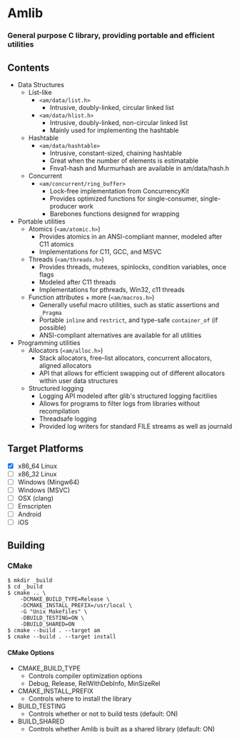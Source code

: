 
# Amlib
### General purpose C library, providing portable and efficient utilities

## Contents

- Data Structures
    * List-like
        - `<am/data/list.h>`
            * Intrusive, doubly-linked, circular linked list
        - `<am/data/hlist.h>` 
            * Intrusive, doubly-linked, non-circular linked list
            * Mainly used for implementing the hashtable
    * Hashtable
        - `<am/data/hashtable>`
            * Intrusive, constant-sized, chaining hashtable
            * Great when the number of elements is estimatable
            * Fnva1-hash and Murmurhash are available in am/data/hash.h
    * Concurrent
        - `<am/concurrent/ring_buffer>`
            * Lock-free implementation from ConcurrencyKit
            * Provides optimized functions for single-consumer, single-producer work
            * Barebones functions designed for wrapping
-   Portable utilities
    * Atomics (`<am/atomic.h>`)
        - Provides atomics in an ANSI-compliant manner, modeled after C11 atomics
        - Implementations for C11, GCC, and MSVC
    * Threads (`<am/threads.h>`)
        - Provides threads, mutexes, spinlocks, condition variables, once flags
        - Modeled after C11 threads
        - Implementations for pthreads, Win32, c11 threads
    * Function attributes + more (`<am/macros.h>`)
        - Generally useful macro utilities, such as static assertions and `_Pragma`
        - Portable `inline` and `restrict`, and type-safe `container_of` (if possible)
        - ANSI-compliant alternatives are available for all utilities
- Programming utilities
    * Allocators (`<am/alloc.h>`)
        - Stack allocators, free-list allocators, concurrent allocators, aligned allocators
        - API that allows for efficient swapping out of different allocators within user data structures
    * Structured logging
        - Logging API modeled after glib's structured logging facitilies
        - Allows for programs to filter logs from libraries without recompilation
        - Threadsafe logging
        - Provided log writers for standard FILE streams as well as journald

## Target Platforms

- [x] x86_64 Linux
- [ ] x86_32 Linux
- [ ] Windows (Mingw64)
- [ ] Windows (MSVC)
- [ ] OSX (clang)
- [ ] Emscripten
- [ ] Android
- [ ] iOS

## Building

### CMake

    $ mkdir _build
    $ cd _build
    $ cmake .. \
        -DCMAKE_BUILD_TYPE=Release \
        -DCMAKE_INSTALL_PREFIX=/usr/local \
        -G "Unix Makefiles" \
        -DBUILD_TESTING=ON \
        -DBUILD_SHARED=ON
    $ cmake --build . --target am
    $ cmake --build . --target install

#### CMake Options
- CMAKE\_BUILD\_TYPE
    - Controls compiler optimization options
    - Debug, Release, RelWithDebInfo, MinSizeRel
- CMAKE\_INSTALL\_PREFIX
    - Controls where to install the library
- BUILD\_TESTING
    - Controls whether or not to build tests (default: ON)
- BUILD\_SHARED
    - Controls whether Amlib is built as a shared library (default: ON)


